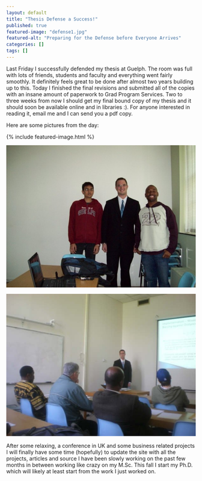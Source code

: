 ```yaml
---
layout: default
title: "Thesis Defense a Success!"
published: true
featured-image: "defense1.jpg"
featured-alt: "Preparing for the Defense before Everyone Arrives"
categories: []
tags: []
---
```


Last Friday I successfully defended my thesis at Guelph. The room was full with lots of friends, students and faculty and everything went fairly smoothly. It definitely feels great to be done after almost two years building up to this. Today I finished the final revisions and submitted all of the copies with an insane amount of paperwork to Grad Program Services. Two to three weeks from now I should get my final bound copy of my thesis and it should soon be available online and in libraries :). For anyone interested in reading it, email me and I can send you a pdf copy.

Here are some pictures from the day:

{% include featured-image.html %}

![Some Members of Pervasive Computing and Wireless Network (PerWin) Research Group, University of Guelph](/assets/img/perwin.jpg)

![Answering Questions from the Committee at Guelph](/assets/img/defense2.jpg)

After some relaxing, a conference in UK and some business related projects I will finally have some time (hopefully) to update the site with all the projects, articles and source I have been slowly working on the past few months in between working like crazy on my M.Sc. This fall I start my Ph.D. which will likely at least start from the work I just worked on.
